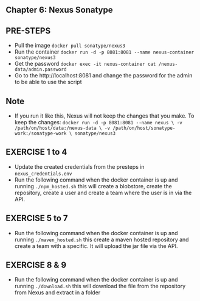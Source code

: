## Chapter 6: Nexus Sonatype  

## PRE-STEPS
- Pull the image `docker pull sonatype/nexus3`
- Run the container `docker run -d -p 8081:8081 --name nexus-container sonatype/nexus3`
- Get the password `docker exec -it nexus-container cat /nexus-data/admin.password`
- Go to the http://localhost:8081 and change the password for the admin to be able to use the script

## Note
- If you run it like this, Nexus will not keep the changes that you make. To keep the changes: `docker run -d -p 8081:8081 --name nexus \
  -v /path/on/host/data:/nexus-data \
  -v /path/on/host/sonatype-work:/sonatype-work \
  sonatype/nexus3
  `

## EXERCISE 1 to 4 
- Update the created credentials from the presteps in `nexus_credentials.env`
- Run the following command when the docker container is up and running `./npm_hosted.sh` this will create a blobstore, create the repository, create a user and create a team where the user is in via the API. 

## EXERCISE 5 to 7
- Run the following command when the docker container is up and running `./maven_hosted.sh` this create a maven hosted repository and create a team with a specific. It will upload the jar file via the API.

## EXERCISE 8 & 9
- Run the following command when the docker container is up and running `./download.sh` this will download the file from the repository from Nexus and extract in a folder
